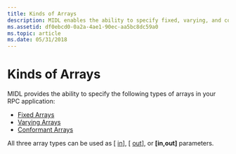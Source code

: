 ```yaml
---
title: Kinds of Arrays
description: MIDL enables the ability to specify fixed, varying, and conformant arrys in a Remote Procedure Call (RPC) application.
ms.assetid: df0ebcd0-0a2a-4ae1-90ec-aa5bc8dc59a0
ms.topic: article
ms.date: 05/31/2018
---
```


# Kinds of Arrays

MIDL provides the ability to specify the following types of arrays in your RPC application:

-   [Fixed Arrays](fixed-arrays.md)
-   [Varying Arrays](varying-arrays.md)
-   [Conformant Arrays](conformant-arrays.md)

All three array types can be used as \[ [in](/windows/desktop/Midl/in)\], \[ [out](/windows/desktop/Midl/out-idl)\], or **\[in,out\]** parameters.

 

 